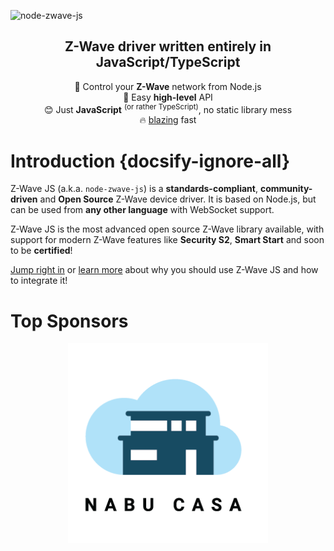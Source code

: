 ![node-zwave-js](_images/logo.svg)

<h2 align="center">Z-Wave driver written entirely in JavaScript/TypeScript</h2>

<p align="center">
  📡 Control your <b>Z-Wave</b> network from Node.js<br />
  👶 Easy <b>high-level</b> API<br />
  😊 Just <b>JavaScript</b> <sup>(or rather TypeScript)</sup>, no static library mess<br />
  🔥 <a href="https://twitter.com/acdlite/status/974390255393505280" target="_blank">blazing</a> fast
</p>

# Introduction {docsify-ignore-all}

Z-Wave JS (a.k.a. `node-zwave-js`) is a **standards-compliant**, **community-driven** and **Open Source** Z-Wave device driver. It is based on Node.js, but can be used from **any other language** with WebSocket support.

Z-Wave JS is the most advanced open source Z-Wave library available, with support for modern Z-Wave features like **Security S2**, **Smart Start** and soon to be **certified**!

[Jump right in](getting-started/quickstart.md) or [learn more](getting-started/integrators.md) about why you should use Z-Wave JS and how to integrate it!

# Top Sponsors

<p align="center">
  <a href="https://www.nabucasa.com/" target="_blank"><img src="sponsors/nabucasa.png" width="320" alt="Nabu Casa" /></a>
</p>

<!--
TODO: Move all this to the documentation
## Development

This project requires a lot of boilerplate code. To help creating it, we use the project snippets extension for VSCode.

When making changes or adding tests, make sure they run with `npm t`.

### Implementing a Command Class

1. Create a file in `src/lib/commandclass/` named `<cc-name>CC.ts`
1. Generate the basic structure of the Command Class with the `zwcc` snippet.
1. For each command the Command Class implements, use the `zwcccmd` snippet to generate and implement the command structure.

    - The command should be named `<cc-name>CC<command-name>`, where `<command-name>` is the name of the command as defined in the `<cc-name>Commands` enumeration.
    - The `<cc-name>CC<command-name>Options` interface and the `serialize()` override are only necessary if the command is meant to be sent. Use `CCCommandOptions` if the command accepts no extra parameters.
    - For commands that are only meant to be received (i.e. `XYZReport`), you should use the `zwccreport` snippet instead.

1. Add tests in `<cc-name>CC.test.ts`

You can check which command classes are missing in https://github.com/AlCalzone/node-zwave-js/issues/6.

### Implementing a message class

1. Create a file in `src/lib/driver/` or `src/lib/controller` (depending on where it belongs) named `<function-id>Messages.ts`
1. Generate the basic structure of the message class with the `zwmsg` snippet. Depending on the message, a `Request` and/or a `Response` may be necessary
1. Implement the possible constructor signatures
1. Implement `serialize` for all commands we can send
1. Implement `deserialize` for all commands we can decode
1. Add tests in `<function-id>Messages.test.ts`
    - The `zwmsgtest` snippet contains the basic test structure, which must be provided at least
    - Add additional tests as necessary

### Test run

0. Enable sourceMaps in `tsconfig.json` if required
1. Build the project with `npm run build` or uncomment the build step in `.vscode/launch.json`
1. Edit `test/run.js` as necessary
1. Press <kbd>F5</kbd>
-->
